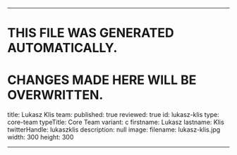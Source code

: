----

# THIS FILE WAS GENERATED AUTOMATICALLY.
# CHANGES MADE HERE WILL BE OVERWRITTEN.

title: Lukasz Klis
team:
  published: true
  reviewed: true
  id: lukasz-klis
  type: core-team
  typeTitle: Core Team
  variant: c
  firstname: Lukasz
  lastname: Klis
  twitterHandle: lukaszklis
  description: null
  image:
    filename: lukasz-klis.jpg
    width: 300
    height: 300

----

